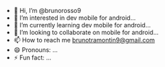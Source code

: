 - 👋 Hi, I’m @brunorosso9
- 👀 I’m interested in dev mobile for android...
- 🌱 I’m currently learning dev mobile for android...
- 💞️ I’m looking to collaborate on mobile for android...
- 📫 How to reach me brunotramontin9@gmail.com
- 😄 Pronouns: ...
- ⚡ Fun fact: ...

<!---
brunorosso9/brunorosso9 is a ✨ special ✨ repository because its `README.md` (this file) appears on your GitHub profile.
You can click the Preview link to take a look at your changes.
--->
